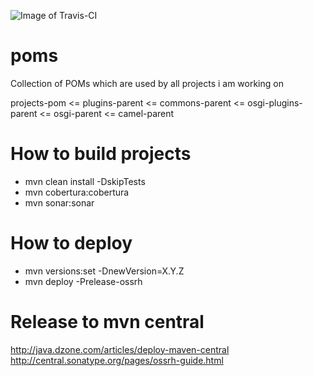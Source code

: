 ![Image of Travis-CI](https://travis-ci.org/garethahealy/poms.svg?branch=master)

poms
========================
Collection of POMs which are used by all projects i am working on

projects-pom <= plugins-parent <= commons-parent <= osgi-plugins-parent <= osgi-parent <= camel-parent

How to build projects
========================
- mvn clean install -DskipTests
- mvn cobertura:cobertura
- mvn sonar:sonar

How to deploy
========================
- mvn versions:set -DnewVersion=X.Y.Z
- mvn deploy -Prelease-ossrh

Release to mvn central
=======================
http://java.dzone.com/articles/deploy-maven-central
http://central.sonatype.org/pages/ossrh-guide.html


